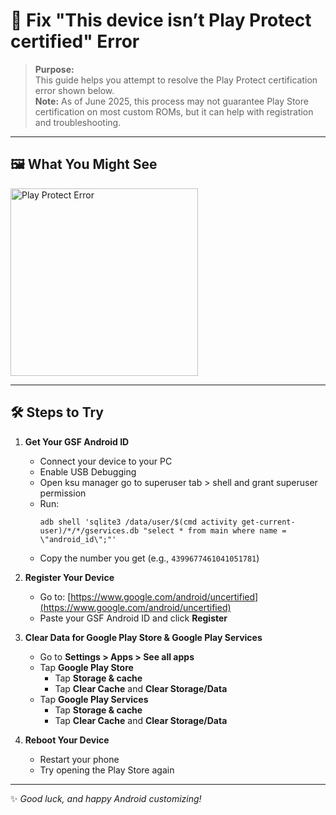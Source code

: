 # 🚫 Fix "This device isn’t Play Protect certified" Error

> **Purpose:**  
> This guide helps you attempt to resolve the Play Protect certification error shown below.  
> **Note:** As of June 2025, this process may not guarantee Play Store certification on most custom ROMs, but it can help with registration and troubleshooting.

---

## 🖼️ What You Might See

<a href="https://github.com/user-attachments/assets/eeb81350-482d-4eb7-8b51-c6106b22a1c7" target="_blank">
  <img src="https://github.com/user-attachments/assets/eeb81350-482d-4eb7-8b51-c6106b22a1c7" alt="Play Protect Error" width="300">
</a>

***

## 🛠️ Steps to Try

1. **Get Your GSF Android ID**
    - Connect your device to your PC
    - Enable USB Debugging
    - Open ksu manager go to superuser tab > shell and grant superuser permission
    - Run:
      ```
      adb shell 'sqlite3 /data/user/$(cmd activity get-current-user)/*/*/gservices.db "select * from main where name = \"android_id\";"'
      ```
    - Copy the number you get (e.g., `4399677461041051781`)

2. **Register Your Device**
    - Go to: [https://www.google.com/android/uncertified](https://www.google.com/android/uncertified)
    - Paste your GSF Android ID and click **Register**

3. **Clear Data for Google Play Store & Google Play Services**
    - Go to **Settings > Apps > See all apps**
    - Tap **Google Play Store**
        - Tap **Storage & cache**
        - Tap **Clear Cache** and **Clear Storage/Data**
    - Tap **Google Play Services**
        - Tap **Storage & cache**
        - Tap **Clear Cache** and **Clear Storage/Data**

4. **Reboot Your Device**
    - Restart your phone
    - Try opening the Play Store again

---

✨ *Good luck, and happy Android customizing!*

